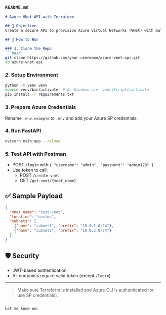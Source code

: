### `README.md`
```md
# Azure VNet API with Terraform

## 📌 Objective
Create a secure API to provision Azure Virtual Networks (VNet) with multiple subnets using Terraform, protected with JWT auth.

## 🚀 How to Run

### 1. Clone the Repo
```bash
git clone https://github.com/your-username/azure-vnet-api.git
cd azure-vnet-api
```

### 2. Setup Environment
```bash
python -m venv venv
source venv/bin/activate  # On Windows use `venv\Scripts\activate`
pip install -r requirements.txt
```

### 3. Prepare Azure Credentials
Rename `.env.example` to `.env` and add your Azure SP credentials.

### 4. Run FastAPI
```bash
uvicorn main:app --reload
```

### 5. Test API with Postman
- POST `/login` with `{ "username": "admin", "password": "admin123" }`
- Use token to call:
  - POST `/create-vnet`
  - GET `/get-vnet/{vnet_name}`

## ✅ Sample Payload
```json
{
  "vnet_name": "test-vnet",
  "location": "eastus",
  "subnets": [
    {"name": "subnet1", "prefix": "10.0.1.0/24"},
    {"name": "subnet2", "prefix": "10.0.2.0/24"}
  ]
}
```

## 🛡️ Security
- JWT-based authentication
- All endpoints require valid token (except `/login`)

---

> Make sure Terraform is installed and Azure CLI is authenticated (or use SP credentials).
```

Let me know onc
